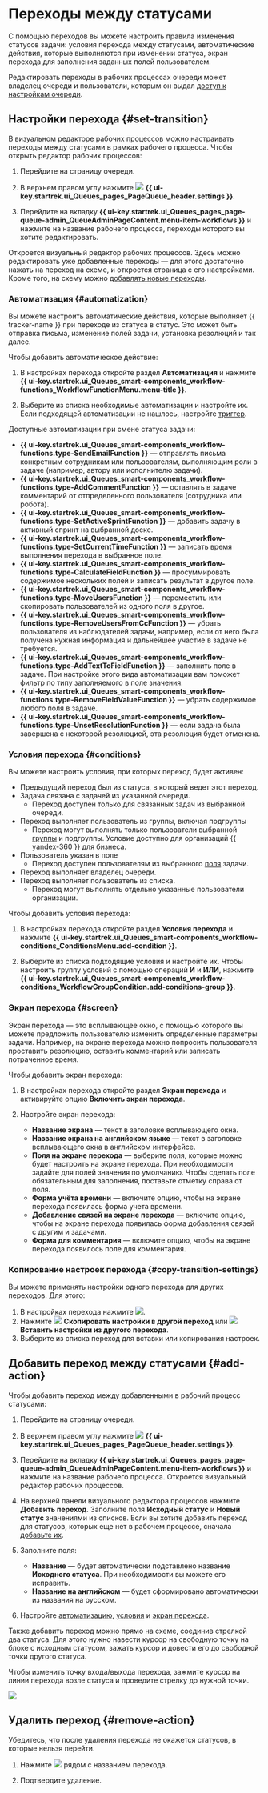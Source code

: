 # Переходы между статусами

С помощью переходов вы можете настроить правила изменения статусов задачи: условия перехода между статусами, автоматические действия, которые выполняются при изменении статуса, экран перехода для заполнения заданных полей пользователем.

Редактировать переходы в рабочих процессах очереди может владелец очереди и пользователи, которым он выдал [доступ к настройкам очереди](queue-access.md).

## Настройки перехода {#set-transition}

В визуальном редакторе рабочих процессов можно настраивать переходы между статусами в рамках рабочего процесса. Чтобы открыть редактор рабочих процессов:

1. Перейдите на страницу очереди.

1. В верхнем правом углу нажмите ![](../../_assets/tracker/svg/settings-old.svg) **{{ ui-key.startrek.ui_Queues_pages_PageQueue_header.settings }}**.

1. Перейдите на вкладку **{{ ui-key.startrek.ui_Queues_pages_page-queue-admin_QueueAdminPageContent.menu-item-workflows }}** и нажмите на название рабочего процесса, переходы которого вы хотите редактировать.

Откроется визуальный редактор рабочих процессов. Здесь можно редактировать уже добавленные переходы — для этого достаточно нажать на переход на схеме, и откроется страница с его настройками. Кроме того, на схему можно [добавлять новые переходы](#add-action).

### Автоматизация {#automatization}

Вы можете настроить автоматические действия, которые выполняет {{ tracker-name }} при переходе из статуса в статус. Это может быть отправка письма, изменение полей задачи, установка резолюций и так далее.

Чтобы добавить автоматическое действие:

1. В настройках перехода откройте раздел **Автоматизация** и нажмите **{{ ui-key.startrek.ui_Queues_smart-components_workflow-functions_WorkflowFunctionMenu.menu-title }}**.

1. Выберите из списка необходимые автоматизации и настройте их. Если подходящей автоматизации не нашлось, настройте [триггер](../user/trigger.md).

Доступные автоматизации при смене статуса задачи:
* **{{ ui-key.startrek.ui_Queues_smart-components_workflow-functions.type-SendEmailFunction }}** — отправлять письма конкретным сотрудникам или пользователям, выполняющим роли в задаче (например, автору или исполнителю задачи).
* **{{ ui-key.startrek.ui_Queues_smart-components_workflow-functions.type-AddCommentFunction }}** — оставлять в задаче комментарий от отпределенного пользователя (сотрудника или робота).
* **{{ ui-key.startrek.ui_Queues_smart-components_workflow-functions.type-SetActiveSprintFunction }}** — добавить задачу в активный спринт на выбранной доске.
* **{{ ui-key.startrek.ui_Queues_smart-components_workflow-functions.type-SetCurrentTimeFunction }}** — записать время выполнения перехода в выбранное поле.
* **{{ ui-key.startrek.ui_Queues_smart-components_workflow-functions.type-CalculateFieldFunction }}** — просуммировать содержимое нескольких полей и записать результат в другое поле.
* **{{ ui-key.startrek.ui_Queues_smart-components_workflow-functions.type-MoveUsersFunction }}** — переместить или скопировать пользователей из одного поля в другое.
* **{{ ui-key.startrek.ui_Queues_smart-components_workflow-functions.type-RemoveUsersFromCcFunction }}** — убрать пользователя из наблюдателей задачи, например, если от него была получена нужная информация и дальнейшее участие в задаче не требуется. 
* **{{ ui-key.startrek.ui_Queues_smart-components_workflow-functions.type-AddTextToFieldFunction }}** — заполнить поле в задаче. При настройке этого вида автоматизации вам поможет фильтр по типу заполняемого в поле значения.
* **{{ ui-key.startrek.ui_Queues_smart-components_workflow-functions.type-RemoveFieldValueFunction }}** — убрать содержимое любого поля в задаче.
* **{{ ui-key.startrek.ui_Queues_smart-components_workflow-functions.type-UnsetResolutionFunction }}** — если задача была завершена с некоторой резолюцией, эта резолюция будет отменена.

### Условия перехода {#conditions}

Вы можете настроить условия, при которых переход будет активен:

* Предыдущий переход был из статуса, в который ведет этот переход.
* Задача связана с задачей из указанной очереди.
  * Переход доступен только для связанных задач из выбранной очереди.
* Переход выполняет пользователь из группы, включая подгруппы
  * Переход могут выполнять только пользователи выбранной [группы](../access.md#group-access) и подгруппы. Условие доступно для организаций {{ yandex-360 }} для бизнеса.
* Пользователь указан в поле
  * Переход доступен пользователям из выбранного [поля](../user/create-param.md) задачи.
* Переход выполняет владелец очереди.
* Переход выполняет пользователь из списка.
  * Переход могут выполнять отдельно указанные пользователи организации.

Чтобы добавить условия перехода:

1. В настройках перехода откройте раздел **Условия перехода** и нажмите **{{ ui-key.startrek.ui_Queues_smart-components_workflow-conditions_ConditionsMenu.add-condition }}**.

1. Выберите из списка подходящие условия и настройте их. Чтобы настроить группу условий с помощью операций **И** и **ИЛИ**, нажмите **{{ ui-key.startrek.ui_Queues_smart-components_workflow-conditions_WorkflowGroupCondition.add-conditions-group }}**.

### Экран перехода {#screen}

Экран перехода — это всплывающее окно, с помощью которого вы можете предложить пользователю изменить определенные параметры задачи. Например, на экране перехода можно попросить пользователя проставить резолюцию, оставить комментарий или записать потраченное время.

Чтобы добавить экран перехода:

1. В настройках перехода откройте раздел **Экран перехода** и активируйте опцию **Включить экран перехода**.

1. Настройте экран перехода:
   * **Название экрана** — текст в заголовке всплывающего окна.
   * **Название экрана на английском языке** — текст в заголовке всплывающего окна в английском интерфейсе.
   * **Поля на экране перехода** — выберите поля, которые можно будет настроить на экране перехода. При необходимости задайте для полей значения по умолчанию. Чтобы сделать поле обязательным для заполнения, поставьте отметку справа от поля.
   * **Форма учёта времени** — включите опцию, чтобы на экране перехода появилась форма учета времени.
   * **Добавление связей на экране перехода** — включите опцию, чтобы на экране перехода появилась форма добавления связей с другим и задачами.
   * **Форма для комментария** — включите опцию, чтобы на экране перехода появилось поле для комментария.

### Копирование настроек перехода {#copy-transition-settings}

Вы можете применять настройки одного перехода для других переходов. Для этого:

1. В настройках перехода нажмите ![](../../_assets/tracker/svg/actions.svg).
1. Нажмите ![](../../_assets/tracker/svg/copy-transition.svg) **Скопировать настройки в другой переход** или ![](../../_assets/tracker/svg/paste-transition.svg) **Вставить настройки из другого перехода**.
1. Выберите из списка переход для вставки или копирования настроек.

## Добавить переход между статусами {#add-action}

Чтобы добавить переход между добавленными в рабочий процесс статусами:

1. Перейдите на страницу очереди.

1. В верхнем правом углу нажмите ![](../../_assets/tracker/svg/settings-old.svg) **{{ ui-key.startrek.ui_Queues_pages_PageQueue_header.settings }}**.

1. Перейдите на вкладку **{{ ui-key.startrek.ui_Queues_pages_page-queue-admin_QueueAdminPageContent.menu-item-workflows }}** и нажмите на название рабочего процесса. Откроется визуальный редактор рабочих процессов.

1. На верхней панели визуального редактора процессов нажмите **Добавить переход**. Заполните поля **Исходный статус** и **Новый статус** значениями из списков. Если вы хотите добавить переход для статусов, которых еще нет в рабочем процессе, сначала [добавьте их](./workflow-status-edit.md#add-status).

1. Заполните поля:
   * **Название** — будет автоматически подставлено название **Исходного статуса**. При необходимости вы можете его исправить.
   * **Название на английском** — будет сформировано автоматически из названия на русском.

1. Настройте [автоматизацию](#automatization), [условия](#conditions) и [экран перехода](#screen).

Также добавить переход можно прямо на схеме, соединив стрелкой два статуса. Для этого нужно навести курсор на свободную точку на блоке с исходным статусом, зажать курсор и довести его до свободной точки другого статуса.

Чтобы изменить точку входа/выхода перехода, зажмите курсор на линии перехода возле статуса и проведите стрелку до нужной точки.

![](../_assets/../../_assets/tracker/transition-on-diagram.gif)

## Удалить переход {#remove-action}

Убедитесь, что после удаления перехода не окажется статусов, в которые нельзя перейти.

1. Нажмите ![](../../_assets/tracker/delete-agile-status.png) рядом с названием перехода.

1. Подтвердите удаление.
